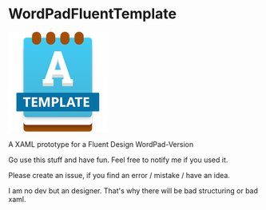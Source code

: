 # WordPadFluentTemplate
![Logo](https://raw.githubusercontent.com/lorisobi/WordPadFluentTemplate/master/WordPadFluentTemplate/Assets/StoreLogo.scale-400.png?token=AGYVMLVQQNZ7NGZLSNTDZETAEFJR4)


A XAML prototype for a Fluent Design WordPad-Version



Go use this stuff and have fun.
Feel free to notify me if you used it.

Please create an issue, if you find an error / mistake / have an idea.

I am no dev but an designer. That's why there will be bad structuring or bad xaml.
